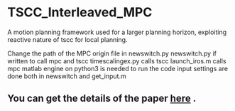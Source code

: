 # TSCC_Interleaved_MPC
A motion planning framework used for a larger planning horizon, exploiting reactive nature of tscc for local planning.

Change the path of the MPC origin file in newswitch.py
newswitch.py if written to call mpc and tscc
timescalingex.py calls tscc
launch_iros.m calls mpc 
matlab engine on python3 is needed to run the code 
input settings are done both in newswitch and get_input.m 

## You can get the details of the paper [here](https://ieeexplore.ieee.org/abstract/document/8813823) . 
